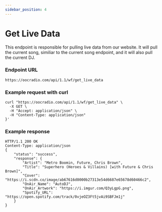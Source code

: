```yaml
---
sidebar_position: 4
---
```


# Get Live Data
This endpoint is responsible for pulling live data from our website. It will pull the current song, similiar to the current song endpoint, and it will also pull the current DJ.

### Endpoint URL
```
https://oocradio.com/api/1.1/wf/get_live_data
```

### Example request with curl

```
curl "https://oocradio.com/api/1.1/wf/get_live_data" \
  -X GET \
  -H "Accept: application/json" \
  -H "Content-Type: application/json"
}'
```

### Example response

```
HTTP/1.1 200 OK
Content-Type: application/json
{
    "status": "success",
    "response": {
        "Artist": "Metro Boomin, Future, Chris Brown",
        "Title": "Superhero (Heroes & Villains) [with Future & Chris Brown]",
        "Cover": "https://i.scdn.co/image/ab67616d0000b27313e54d6687e65678d60466c2",
        "OnAir_Name": "AutoDJ",
        "OnAir_Artwork": "https://i.imgur.com/Q3yLgpG.png",
        "Spotify_URL": "https://open.spotify.com/track/0vjeOZ3Ft5jvAi9SBFJm1j"
    }
}
```